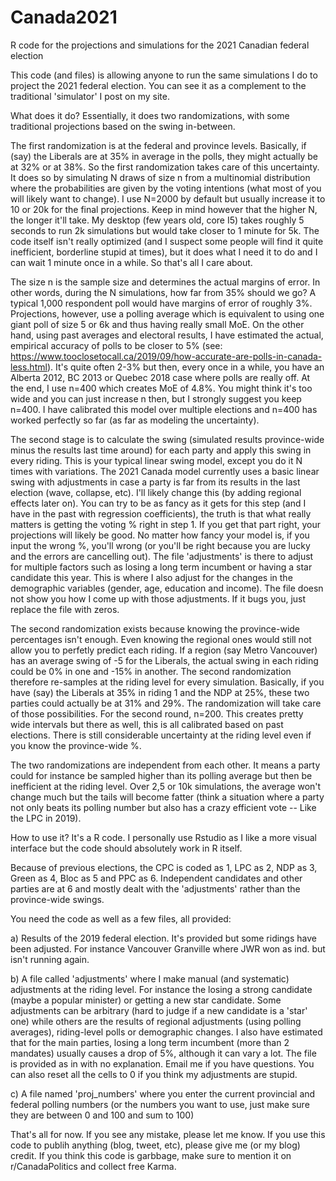 # Canada2021
R code for the projections and simulations for the 2021 Canadian federal election

This code (and files) is allowing anyone to run the same simulations I do to project the 2021 federal election. You can see it as a complement to the traditional 'simulator' I post on my site.

What does it do?
Essentially, it does two randomizations, with some traditional projections based on the swing in-between.

The first randomization is at the federal and province levels. Basically, if (say) the Liberals are at 35% in average in the polls, they might actually be at 32% or at 38%. So the first randomization takes care of this uncertainty. It does so by simulating N draws of size n from a multinomial distribution where the probabilities are given by the voting intentions (what most of you will likely want to change). I use N=2000 by default but usually increase it to 10 or 20k for the final projections. Keep in mind however that the higher N, the longer it'll take. My desktop (few years old, core I5) takes roughly 5 seconds to run 2k simulations but would take closer to 1 minute for 5k. The code itself isn't really optimized (and I suspect some people will find it quite inefficient, borderline stupid at times), but it does what I need it to do and I can wait 1 minute once in a while. So that's all I care about.

The size n is the sample size and determines the actual margins of error. In other words, during the N simulations, how far from 35% should we go? A typical 1,000 respondent poll would have margins of error of roughly 3%. Projections, however, use a polling average which is equivalent to using one giant poll of size 5 or 6k and thus having really small MoE. On the other hand, using past averages and electoral results, I have estimated the actual, empirical accuracy of polls to be closer to 5% (see: https://www.tooclosetocall.ca/2019/09/how-accurate-are-polls-in-canada-less.html). It's quite often 2-3% but then, every once in a while, you have an Alberta 2012, BC 2013 or Quebec 2018 case where polls are really off. At the end, I use n=400 which creates MoE of 4.8%. You might think it's too wide and you can just increase n then, but I strongly suggest you keep n=400. I have calibrated this model over multiple elections and n=400 has worked perfectly so far (as far as modeling the uncertainty).

The second stage is to calculate the swing (simulated results province-wide minus the results last time around) for each party and apply this swing in every riding. This is your typical linear swing model, except you do it N times with variations. The 2021 Canada model currently uses a basic linear swing with adjustments in case a party is far from its results in the last election (wave, collapse, etc). I'll likely change this (by adding regional effects later on). You can try to be as fancy as it gets for this step (and I have in the past with regression coefficients), the truth is that what really matters is getting the voting % right in step 1. If you get that part right, your projections will likely be good. No matter how fancy your model is, if you input the wrong %, you'll wrong (or you'll be right because you are lucky and the errors are cancelling out). The file 'adjustments' is there to adjust for multiple factors such as losing a long term incumbent or having a star candidate this year. This is where I also adjust for the changes in the demographic variables (gender, age, education and income). The file doesn not show you how I come up with those adjustments. If it bugs you, just replace the file with zeros.

The second randomization exists because knowing the province-wide percentages isn't enough. Even knowing the regional ones would still not allow you to perfetly predict each riding. If a region (say Metro Vancouver) has an average swing of -5 for the Liberals, the actual swing in each riding could be 0% in one and -15% in another. The second randomization therefore re-samples at the riding level for every simulation. Basically, if you have (say) the Liberals at 35% in riding 1 and the NDP at 25%, these two parties could actually be at 31% and 29%. The randomization will take care of those possibilities. For the second round, n=200. This creates pretty wide intervals but there as well, this is all calibrated based on past elections. There is still considerable uncertainty at the riding level even if you know the province-wide %.

The two randomizations are independent from each other. It means a party could for instance be sampled higher than its polling average but then be inefficient at the riding level. Over 2,5 or 10k simulations, the average won't change much but the tails will become fatter (think a situation where a party not only beats its polling number but also has a crazy efficient vote -- Like the LPC in 2019).

How to use it?
It's a R code. I personally use Rstudio as I like a more visual interface but the code should absolutely work in R itself.

Because of previous elections, the CPC is coded as 1, LPC as 2, NDP as 3, Green as 4, Bloc as 5 and PPC as 6. Independent candidates and other parties are at 6 and mostly dealt with the 'adjustments' rather than the province-wide swings.

You need the code as well as a few files, all provided:

a) Results of the 2019 federal election. It's provided but some ridings have been adjusted. For instance Vancouver Granville where JWR won as ind. but isn't running again.

b) A file called 'adjustments' where I make manual (and systematic) adjustments at the riding level. For instance the losing a strong candidate (maybe a popular minister) or getting a new star candidate. Some adjustments can be arbitrary (hard to judge if a new candidate is a 'star' one) while others are the results of regional adjustments (using polling averages), riding-level polls or demographic changes. I also have estimated that for the main parties, losing a long term incumbent (more than 2 mandates) usually causes a drop of 5%, although it can vary a lot. The file is provided as in with no explanation. Email me if you have questions. You can also reset all the cells to 0 if you think my adjustments are stupid.

c) A file named 'proj_numbers' where you enter the current provincial and federal polling numbers (or the numbers you want to use, just make sure they are between 0 and 100 and sum to 100)

That's all for now. If you see any mistake, please let me know. If you use this code to publih anything (blog, tweet, etc), please give me (or my blog) credit. If you think this code is garbbage, make sure to mention it on r/CanadaPolitics and collect free Karma.
